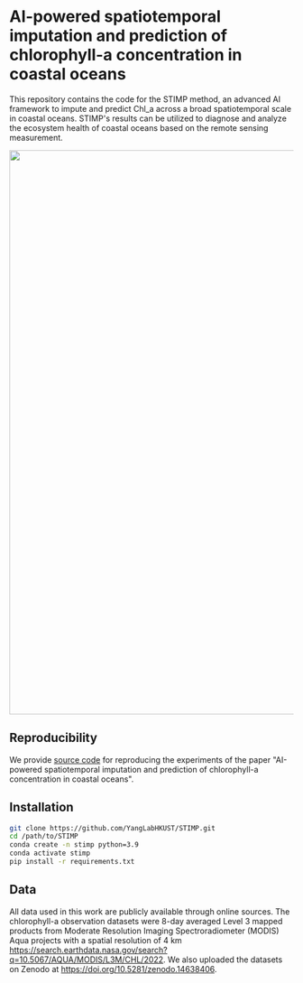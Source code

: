 # AI-powered spatiotemporal imputation and prediction of chlorophyll-a concentration in coastal oceans
This repository contains the code for the STIMP method, an advanced AI framework to impute and predict Chl_a across a broad spatiotemporal scale in coastal oceans. STIMP's results can be utilized to diagnose and analyze the ecosystem health of coastal oceans based on the remote sensing measurement.


<img src="https://github.com/user-attachments/assets/47b87208-e49a-45e0-9c93-8d792546bcac"  width="1000" />

## Reproducibility
We provide [source code](https://github.com/Ryanfzhang/STIMP/tree/release/tutorials) for reproducing the experiments of the paper "AI-powered spatiotemporal imputation and prediction of chlorophyll-a concentration in coastal oceans".

## Installation
```bash
git clone https://github.com/YangLabHKUST/STIMP.git
cd /path/to/STIMP
conda create -n stimp python=3.9
conda activate stimp
pip install -r requirements.txt
```

## Data
All data used in this work are publicly available through online sources. The chlorophyll-a observation datasets were 8-day averaged Level 3 mapped products from Moderate Resolution Imaging Spectroradiometer (MODIS) Aqua projects with a spatial resolution of 4 km https://search.earthdata.nasa.gov/search?q=10.5067/AQUA/MODIS/L3M/CHL/2022. We also uploaded the datasets on Zenodo at https://doi.org/10.5281/zenodo.14638406. 
